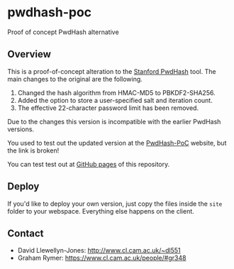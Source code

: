 # pwdhash-poc
Proof of concept PwdHash alternative

## Overview

This is a proof-of-concept alteration to the [Stanford PwdHash](https://www.pwdhash.com/) tool. The main changes to the original are the following.

1. Changed the hash algorithm from HMAC-MD5 to PBKDF2-SHA256.
2. Added the option to store a user-specified salt and iteration count.
3. The effective 22-character password limit has been removed.

Due to the changes this version is incompatible with the earlier PwdHash versions.

You used to test out the updated version at the [PwdHash-PoC](https://www.cl.cam.ac.uk/~dl551/pwdhash) website, but the link is broken!

You can test test out at [GitHub pages](https://natenho.github.io/pwdhash-poc/site/) of this repository.

## Deploy

If you'd like to deploy your own version, just copy the files inside the ```site``` folder to your webspace. Everything else happens on the client.

## Contact

- David Llewellyn-Jones: http://www.cl.cam.ac.uk/~dl551
- Graham Rymer: https://www.cl.cam.ac.uk/people/#gr348
